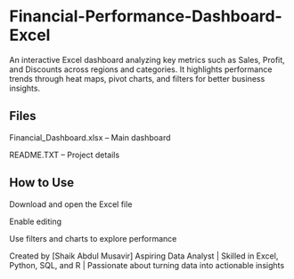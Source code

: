 # Financial-Performance-Dashboard-Excel

An interactive Excel dashboard analyzing key metrics such as Sales, Profit, and Discounts across regions and categories. It highlights performance trends through heat maps, pivot charts, and filters for better business insights.

## Files

Financial_Dashboard.xlsx – Main dashboard

README.TXT – Project details

## How to Use

Download and open the Excel file

Enable editing

Use filters and charts to explore performance

Created by [Shaik Abdul Musavir]
Aspiring Data Analyst | Skilled in Excel, Python, SQL, and R | Passionate about turning data into actionable insights
